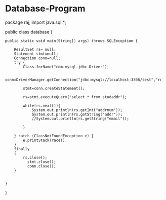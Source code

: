 # Database-Program

package raj;
import  java.sql.*;

public class database {
	
	public static void main(String[] args) throws SQLException {
	
		ResultSet rs= null;
		Statement stmt=null;
		Connection conn=null;
		try {
			Class.forName("com.mysql.jdbc.Driver");
		
			conn=DriverManager.getConnection("jdbc:mysql://localhost:3306/test","root","test");
			
			stmt=conn.createStatement();
			
			rs=stmt.executeQuery("select * from studaddr");
			
			while(rs.next()){
				System.out.println(rs.getInt("addrnum"));
				System.out.println(rs.getString("addr"));
				//System.out.println(rs.getString("email"));
				 
			}
			
		} catch (ClassNotFoundException e) {
			e.printStackTrace();
		}
		finally
		{
			rs.close();
		      stmt.close();
		      conn.close();
		}
		

	}

}



